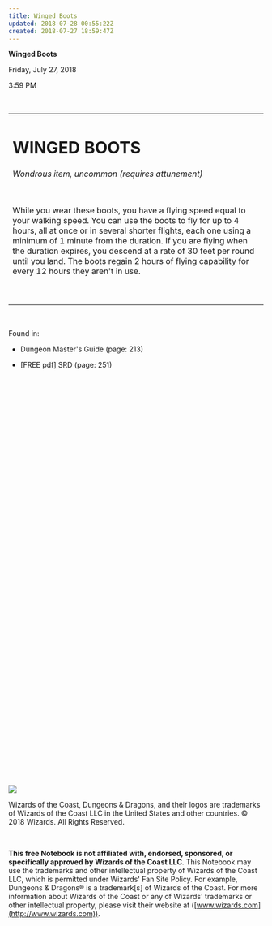 ```yaml
---
title: Winged Boots
updated: 2018-07-28 00:55:22Z
created: 2018-07-27 18:59:47Z
---
```


**Winged Boots**

Friday, July 27, 2018

3:59 PM

 

<table><tbody><tr class="odd"><td><h1 id="winged-boots"><strong>WINGED BOOTS</strong></h1><p><em>Wondrous item, uncommon (requires attunement)</em></p><p> </p><p>While you wear these boots, you have a flying speed equal to your walking speed. You can use the boots to fly for up to 4 hours, all at once or in several shorter flights, each one using a minimum of 1 minute from the duration. If you are flying when the duration expires, you descend at a rate of 30 feet per round until you land. The boots regain 2 hours of flying capability for every 12 hours they aren't in use.</p><p> </p></td></tr></tbody></table>

 

Found in:

-   Dungeon Master's Guide (page: 213)

-   \[FREE pdf\] SRD (page: 251)

 

 

 

 

 

 

 

 

 

 

 

 

 

 

 

 

 

 

 

 

 

 

 

 

 

 

![](tmp\media\image1.png)

Wizards of the Coast, Dungeons & Dragons, and their logos are trademarks of Wizards of the Coast LLC in the United States and other countries. © 2018 Wizards. All Rights Reserved.

 

**This free Notebook is not affiliated with, endorsed, sponsored, or specifically approved by Wizards of the Coast LLC**. This Notebook may use the trademarks and other intellectual property of Wizards of the Coast LLC, which is permitted under Wizards' Fan Site Policy. For example, Dungeons & Dragons® is a trademark\[s\] of Wizards of the Coast. For more information about Wizards of the Coast or any of Wizards' trademarks or other intellectual property, please visit their website at ([www.wizards.com](http://www.wizards.com)).

